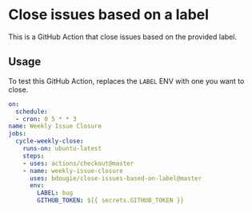 # Close issues based on a label
This is a GitHub Action that close issues based on the provided label.

## Usage

To test this GitHub Action, replaces the `LABEL` ENV with one you want to close.

```yml
on:
  schedule:
  - cron: 0 5 * * 3
name: Weekly Issue Closure
jobs:
  cycle-weekly-close:
    runs-on: ubuntu-latest
    steps:
    - uses: actions/checkout@master
    - name: weekly-issue-closure
      uses: bdougie/close-issues-based-on-label@master
      env:
        LABEL: bug
        GITHUB_TOKEN: ${{ secrets.GITHUB_TOKEN }}
```

